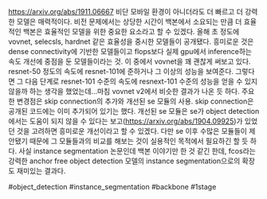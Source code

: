 https://arxiv.org/abs/1911.06667
비단 모바일 환경이 아니더라도 더 빠르고 더 강력한 모델은 매력적이다. 비전 문제에서는 상당한 시간이 백본에서 소요되는 만큼 더 효율적인 백본은 효율적인 모델을 위한 중요한 요소라고 할 수 있겠다.
올해 초 정도에 vovnet, selecsls, hardnet 같은 효율성을 중시한 모델들이 공개됐다. 흥미로운 것은 dense connectivity에 기반한 모델들이고 flops보다 실제 gpu에서 inference하는 속도 개선에 중점을 둔 모델들이라는 것.
이 중에서 vovnet을 꽤 괜찮게 써보고 있다. resnet-50 정도의 속도에 resnet-101에 준하거나 그 이상의 성능을 보여준다.
그렇다면 그 다음 단계로 resnet-101 수준의 속도에 resnext-101 수준의 성능을 얻을 수 있지 않을까 하는 생각을 했었는데...마침 vovnet v2에서 비슷한 결과가 나온 듯 하다.
주요한 변경점은 skip connection의 추가와 개선된 se 모듈의 사용. skip connection은 공개된 코드에는 이미 추가되어 있기는 했다.
개선된 se 모듈은 se가 object detection에서는 도움이 되지 않을 수 있다는 보고(https://arxiv.org/abs/1904.09925)가 있었던 것을 고려하면 흥미로운 개선이라고 할 수 있겠다. 다만 se 이후 수많은 모듈들이 제안됐기 때문에 그 모듈들과의 비교를 해보는 것이 실용적인 목적에서 필요하긴 할 듯 하다.
사실 instance segmentation 논문인데 백본 이야기만 한 것 같긴 한데, fcos라는 강력한 anchor free object detection 모델의 instance segmentation으로의 확장도 재미있는 결과다.

#object_detection #instance_segmentation #backbone #1stage 